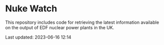 # Nuke Watch

This repository includes code for retrieving the latest information available on the output of EDF nuclear power plants in the UK.

Last updated: 2023-06-16 12:14